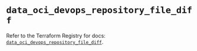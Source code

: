# `data_oci_devops_repository_file_diff`

Refer to the Terraform Registry for docs: [`data_oci_devops_repository_file_diff`](https://registry.terraform.io/providers/hashicorp/oci/7.19.0/docs/data-sources/devops_repository_file_diff).
